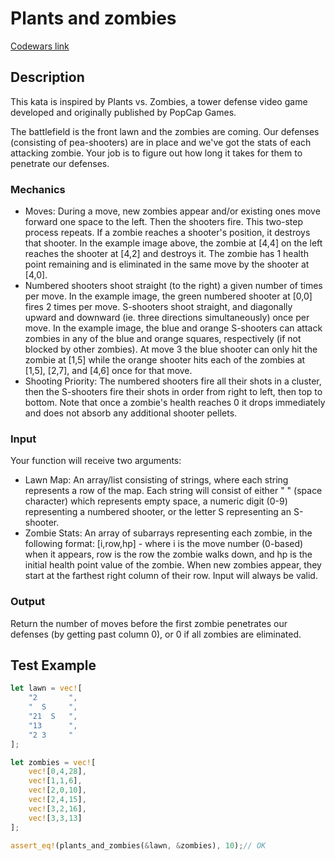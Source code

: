 # Plants and zombies

[Codewars link](https://www.codewars.com/kata/5a5db0f580eba84589000979/train/rust)

## Description

This kata is inspired by Plants vs. Zombies, a tower defense video game developed and originally published by PopCap Games.

The battlefield is the front lawn and the zombies are coming. Our defenses (consisting of pea-shooters) are in place and we've got the stats of each attacking zombie. Your job is to figure out how long it takes for them to penetrate our defenses.

### Mechanics

- Moves: During a move, new zombies appear and/or existing ones move forward one space to the left. Then the shooters fire. This two-step process repeats.
If a zombie reaches a shooter's position, it destroys that shooter. In the example image above, the zombie at [4,4] on the left reaches the shooter at [4,2] and destroys it. The zombie has 1 health point remaining and is eliminated in the same move by the shooter at [4,0].
- Numbered shooters shoot straight (to the right) a given number of times per move. In the example image, the green numbered shooter at [0,0] fires 2 times per move.
S-shooters shoot straight, and diagonally upward and downward (ie. three directions simultaneously) once per move. In the example image, the blue and orange S-shooters can attack zombies in any of the blue and orange squares, respectively (if not blocked by other zombies).
At move 3 the blue shooter can only hit the zombie at [1,5] while the orange shooter hits each of the zombies at [1,5], [2,7], and [4,6] once for that move.
- Shooting Priority: The numbered shooters fire all their shots in a cluster, then the S-shooters fire their shots in order from right to left, then top to bottom. Note that once a zombie's health reaches 0 it drops immediately and does not absorb any additional shooter pellets.


### Input

Your function will receive two arguments:

- Lawn Map: An array/list consisting of strings, where each string represents a row of the map. Each string will consist of either " " (space character) which represents empty space, a numeric digit (0-9) representing a numbered shooter, or the letter S representing an S-shooter.
- Zombie Stats: An array of subarrays representing each zombie, in the following format:
[i,row,hp] - where i is the move number (0-based) when it appears, row is the row the zombie walks down, and hp is the initial health point value of the zombie.
When new zombies appear, they start at the farthest right column of their row.
Input will always be valid.

### Output

Return the number of moves before the first zombie penetrates our defenses (by getting past column 0), or 0 if all zombies are eliminated.

## Test Example

```rust
let lawn = vec![
    "2       ",
    "  S     ",
    "21  S   ",
    "13      ",
    "2 3     "
];

let zombies = vec![
    vec![0,4,28],
    vec![1,1,6],
    vec![2,0,10],
    vec![2,4,15],
    vec![3,2,16],
    vec![3,3,13]
];

assert_eq!(plants_and_zombies(&lawn, &zombies), 10);// OK
```